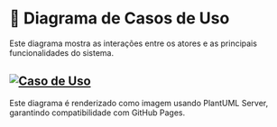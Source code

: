 # 🎯 Diagrama de Casos de Uso

Este diagrama mostra as interações entre os atores e as principais funcionalidades do sistema.

[![Caso de Uso](https://img.plantuml.biz/plantuml/svg/VLA_RjOm4D_z5AOJtz1NG8rAsmMag4NiL_kQxuJZ-tI-80Jgmo06favih7anuiGYQMDrIkJVp_VxSxv82g937ymRFMAFzXI0eZ417zGgMw7kgDQJe5FYQC0fYsryJv6I2dYMSdQ7Jb112Cf1A_o0AVqdD668NFu_KoA5g6ZC2TmNwD2UtM3IyHTRZxRDzo2TsH_6FXUpv-VlxDiR58oEGEmb1xZd6S9qC7PZOw5UWeTyj-ZNA5SzAULHKGMKgrE4yeIl40Z6tzdbzVYKoC4hysunW8v_X3WRM-GNGgC31FeEOj-3vrJYqaHxtFJnIP0Yz1YLvoBMGhUUPXOVzd0p_SuLNNr3SUEJeqa9k7PXrzG91CDnvtlQMZ6-JgdZzQgswQufGdH8aiDLIbnNt0Q8d5uf-YF6184yUAonRh6Z9LSBtTBdeVwiLl_RvTdLwguGVAR-Oe6Do-tcpkyeAVOm9rtV_awq7Nzs567w_hqFvE25sWUUqFtYola-UG7gMGlsQ2um-g4F_m00)](https://editor.plantuml.com/uml/VLA_RjOm4D_z5AOJtz1NG8rAsmMag4NiL_kQxuJZ-tI-80Jgmo06favih7anuiGYQMDrIkJVp_VxSxv82g937ymRFMAFzXI0eZ417zGgMw7kgDQJe5FYQC0fYsryJv6I2dYMSdQ7Jb112Cf1A_o0AVqdD668NFu_KoA5g6ZC2TmNwD2UtM3IyHTRZxRDzo2TsH_6FXUpv-VlxDiR58oEGEmb1xZd6S9qC7PZOw5UWeTyj-ZNA5SzAULHKGMKgrE4yeIl40Z6tzdbzVYKoC4hysunW8v_X3WRM-GNGgC31FeEOj-3vrJYqaHxtFJnIP0Yz1YLvoBMGhUUPXOVzd0p_SuLNNr3SUEJeqa9k7PXrzG91CDnvtlQMZ6-JgdZzQgswQufGdH8aiDLIbnNt0Q8d5uf-YF6184yUAonRh6Z9LSBtTBdeVwiLl_RvTdLwguGVAR-Oe6Do-tcpkyeAVOm9rtV_awq7Nzs567w_hqFvE25sWUUqFtYola-UG7gMGlsQ2um-g4F_m00)
---

Este diagrama é renderizado como imagem usando PlantUML Server, garantindo compatibilidade com GitHub Pages.


